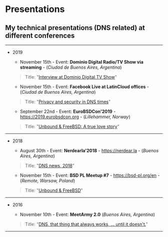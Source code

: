 # Presentations
## My technical presentations (DNS related) at different conferences

---
* 2019

  - November 15th - Event: **Dominio Digital Radio/TV Show via streaming** - (*Ciudad de Buenos Aires, Argentina*)

  > Title: "[Interview at Dominio Digital TV Show](https://github.com/pcarboni/Presentations/blob/master/DNS/facebooklive_interview_Nov15th_2019/README.md)"

  - November 15th - Event: **Facebook Live at LatinCloud offices** - (*Ciudad de Buenos Aires, Argentina*)

  > Title: "[Privacy and security in DNS times](https://github.com/pcarboni/Presentations/blob/master/DNS/facebooklive_latincloud_Nov15th_2019/README.md)"

  - September 22nd - Event: **EuroBSDCon'2019** - https://2019.eurobsdcon.org - (*Lillehammer, Norway*)

  > Title: "[Unbound & FreeBSD: A true love story](https://github.com/pcarboni/Presentations/blob/master/DNS/eurobsdcon_2019/README.md)"

---
* 2018

  - August 30th - Event: **Nerdearla'2018** - https://nerdear.la - (*Buenos Aires, Argentina*)

  > Title: "[DNS news, 2018](https://github.com/pcarboni/Presentations/blob/master/DNS/nerdear_la_2018/README.md)"

  - November 15th - Event: **BSD PL Meetup #7** - https://bsd-pl.org/en - (*Remote, Warsaw, Poland*)

  > Title: "[Unbound & FreeBSD](https://github.com/pcarboni/Presentations/blob/master/DNS/bsd_pl_meetup_Nov15th_2018/README.md)"

---
* 2016

  - November 10th - Event: **MeetArmy 2.0** (*Buenos Aires, Argentina*)

  > Title: "[DNS, that thing that always works, ... until it doesn't.](https://github.com/pcarboni/Presentations/blob/master/DNS/meet_army_2_0/README.md)"

---
